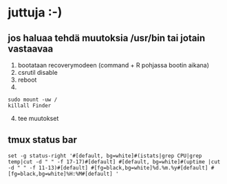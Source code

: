 # juttuja :-)

## jos haluaa tehdä muutoksia /usr/bin tai jotain vastaavaa
1. bootataan recoverymodeen (command + R pohjassa bootin aikana)
2. csrutil disable
3. reboot
3. 
```
sudo mount -uw /
killall Finder
```
4. tee muutokset

## tmux status bar
```set -g status-right '#[default, bg=white]#(istats|grep CPU|grep temp|cut -d " " -f 17-17)#[default] #[default, bg=white]#(uptime |cut -d " " -f 11-13)#[default] #[fg=black,bg=white]%d.%m.%y#[default] #[fg=black,bg=white]%H:%M#[default] '```
